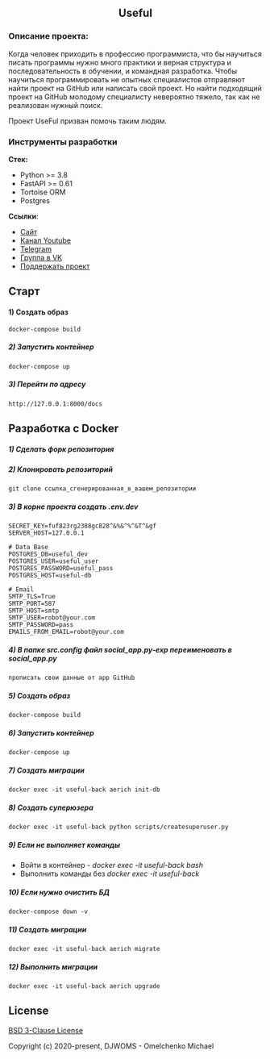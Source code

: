 <h2 align="center">Useful</h2>


### Описание проекта:
Когда человек приходить в профессию программиста, что бы научиться писать программы нужно 
много практики и верная структура и последовательность в обучении, и командная разработка.
Чтобы научиться программировать не опытных специалистов отправляют найти проект на GitHub 
или написать свой проект. Но найти подходящий проект на GitHub молодому специалисту невероятно 
тяжело, так как не реализован нужный поиск. 

Проект UseFul призван помочь таким людям.

### Инструменты разработки

**Стек:**
- Python >= 3.8
- FastAPI >= 0.61
- Tortoise ORM
- Postgres

**Ссылки**:
- [Сайт](https://djangochannel.com)
- [Канал Youtube](https://www.youtube.com/channel/UCFCaz7mA2qNodfTh0x1ET5Q)
- [Telegram](https://t.me/fastapiru)
- [Группа в VK](https://vk.com/djangochannel)
- [Поддержать проект](https://donatepay.ru/don/186076)

## Старт

#### 1) Создать образ

    docker-compose build

##### 2) Запустить контейнер

    docker-compose up
    
##### 3) Перейти по адресу

    http://127.0.0.1:8000/docs

## Разработка с Docker

##### 1) Сделать форк репозитория

##### 2) Клонировать репозиторий

    git clone ссылка_сгенерированная_в_вашем_репозитории

##### 3) В корне проекта создать .env.dev

    SECRET_KEY=fuf823rg2388gc828^&%&^%^&T^&gf
    SERVER_HOST=127.0.0.1

    # Data Base
    POSTGRES_DB=useful_dev
    POSTGRES_USER=useful_user
    POSTGRES_PASSWORD=useful_pass
    POSTGRES_HOST=useful-db
    
    # Email
    SMTP_TLS=True
    SMTP_PORT=587
    SMTP_HOST=smtp
    SMTP_USER=robot@your.com
    SMTP_PASSWORD=pass
    EMAILS_FROM_EMAIL=robot@your.com

##### 4) В папке src.config файл social_app.py-exp переименовать в social_app.py
    
    прописать свои данные от app GitHub

##### 5) Создать образ

    docker-compose build

##### 6) Запустить контейнер

    docker-compose up
    
##### 7) Создать миграции

    docker exec -it useful-back aerich init-db
    
##### 8) Создать суперюзера

    docker exec -it useful-back python scripts/createsuperuser.py

##### 9) Если не выполняет команды

- Войти в контейнер - _docker exec -it useful-back bash_
- Выполнить команды без _docker exec -it useful-back_ 
                                                        
##### 10) Если нужно очистить БД

    docker-compose down -v
 
##### 11) Создать миграции

    docker exec -it useful-back aerich migrate
 
##### 12) Выполнить миграции

    docker exec -it useful-back aerich upgrade
 
 
## License

[BSD 3-Clause License](https://opensource.org/licenses/BSD-3-Clause)

Copyright (c) 2020-present, DJWOMS - Omelchenko Michael



